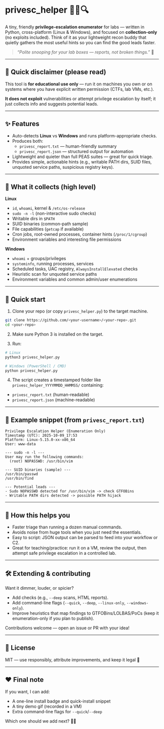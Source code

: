 # privesc_helper 🕵️‍♀️🔍

A tiny, friendly **privilege-escalation enumerator** for labs — written in Python, cross-platform (Linux & Windows), and focused on **collection-only** (no exploits included). Think of it as your lightweight recon buddy that quietly gathers the most useful hints so you can find the good leads faster.

> _“Polite snooping for your lab boxes — reports, not broken things.”_ 🐣

---

## 🚦 Quick disclaimer (please read)
This tool is **for educational use only** — run it on machines you own or on systems where you have explicit written permission (CTFs, lab VMs, etc.).

**It does not exploit** vulnerabilities or attempt privilege escalation by itself; it just collects info and suggests potential leads.

---

## ✨ Features
- Auto-detects **Linux** vs **Windows** and runs platform-appropriate checks.  
- Produces both:
  - `privesc_report.txt` — human-friendly summary  
  - `privesc_report.json` — structured output for automation  
- Lightweight and quieter than full PEAS suites — great for quick triage.  
- Provides simple, actionable hints (e.g., writable PATH dirs, SUID files, unquoted service paths, suspicious registry keys).

---

## 🧰 What it collects (high level)

**Linux**
- `id`, `whoami`, kernel & `/etc/os-release`  
- `sudo -n -l` (non-interactive sudo checks)  
- Writable dirs in `$PATH`  
- SUID binaries (common-path sample)  
- File capabilities (`getcap` if available)  
- Cron jobs, root-owned processes, container hints (`/proc/1/cgroup`)  
- Environment variables and interesting file permissions

**Windows**
- `whoami` + groups/privileges  
- `systeminfo`, running processes, services  
- Scheduled tasks, UAC registry, `AlwaysInstallElevated` checks  
- Heuristic scan for unquoted service paths  
- Environment variables and common admin/user enumerations

---

## 🚀 Quick start

1. Clone your repo (or copy `privesc_helper.py`) to the target machine.

```bash
git clone https://github.com/<your-username>/<your-repo>.git
cd <your-repo>
```

2. Make sure Python 3 is installed on the target.

3. Run:

```bash
# Linux
python3 privesc_helper.py

# Windows (PowerShell / CMD)
python privesc_helper.py
```

4. The script creates a timestamped folder like `privesc_helper_YYYYMMDD_HHMMSS/` containing:
- `privesc_report.txt` (human-readable)  
- `privesc_report.json` (machine-readable)

---

## 📎 Example snippet (from `privesc_report.txt`)

```
Privilege Escalation Helper (Enumeration Only)
Timestamp (UTC): 2025-10-09_17:53
Platform: Linux-5.15.0-xx-x86_64
User: www-data

--- sudo -n -l ---
User may run the following commands:
  (root) NOPASSWD: /usr/bin/vim

--- SUID binaries (sample) ---
/usr/bin/passwd
/usr/bin/find

--- Potential leads ---
- Sudo NOPASSWD detected for /usr/bin/vim -> check GTFOBins
- Writable PATH dirs detected -> possible PATH hijack
```

---

## 🧩 How this helps you
- Faster triage than running a dozen manual commands.  
- Avoids noise from huge tools when you just need the essentials.  
- Easy to script: JSON output can be parsed to feed into your workflow or C2.  
- Great for teaching/practice: run it on a VM, review the output, then attempt safe privilege escalation in a controlled lab.

---

## 🛠️ Extending & contributing
Want it dimmer, louder, or spicier?
- Add checks (e.g., `--deep` scans, HTML reports).  
- Add command-line flags (`--quick`, `--deep`, `--linux-only`, `--windows-only`).  
- Improve heuristics that map findings to GTFOBins/LOLBAS/PoCs (keep it enumeration-only if you plan to publish).

Contributions welcome — open an issue or PR with your idea!

---

## 📜 License
MIT — use responsibly, attribute improvements, and keep it legal 🙏

---

## ❤️ Final note
If you want, I can add:
- A one-line install badge and quick-install snippet
- A tiny demo gif (recorded in a VM)
- Extra command-line flags for `--quick`/`--deep`

Which one should we add next? 🐣✨

